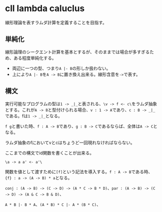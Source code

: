 # cll lambda caluclus

線形理論を表すラムダ計算を定義することを目指す。

## 単純化

線形論理のシークエント計算を基本とするが、そのままでは場合が多すぎるため、ある程度単純化する。

* 両辺に一つの型、つまり`A |- B`の形しか扱わない。
* 上により`A |- B`を`A -> B`に置き換え出来る。線形含意を`->`で表す。

## 構文

実行可能なプログラムの型は`1 -> _|_`と表される、`\v -> f <- c\`をラムダ抽象とする。これが`A -> B`と型付けられる場合、`v : 1 -> A`であり、`c : B -> _|_`である。fは`1 -> _|_`となる。

`f g`と書いた時、`f : A -> B`であり、`g : B -> C`であるならば、全体は`A -> C`となる。

ラムダ抽象のfにおいてvとcはちょうど一回現れなければならない。

ここまでの構文でid関数を書くことが出来る。

```
\a -> a a' <- a'\
```

関数を値として渡すために`[f]`という記法を導入する。`f : A -> B`である時、`{f} : a -> (A -> B) * a`となる。

`conj : (A -> B) -> (C -> D) -> (A * C -> B * D)`、`par : (A -> B) -> (C -> D) -> (A & C -> B & D)`、

`A * B |- B * A`、`(A * B) * C |- A * (B * C)`、
